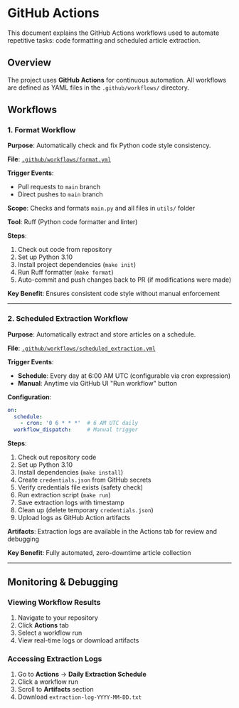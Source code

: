 # GitHub Actions

This document explains the GitHub Actions workflows used to automate repetitive tasks: code formatting and scheduled article extraction.

## Overview

The project uses **GitHub Actions** for continuous automation. All workflows are defined as YAML files in the `.github/workflows/` directory.

## Workflows

### 1. Format Workflow

**Purpose**: Automatically check and fix Python code style consistency.

**File**: [`.github/workflows/format.yml`](../.github/workflows/format.yml)

**Trigger Events**:

- Pull requests to `main` branch
- Direct pushes to `main` branch

**Scope**: Checks and formats `main.py` and all files in `utils/` folder

**Tool**: Ruff (Python code formatter and linter)

**Steps**:

1. Check out code from repository
2. Set up Python 3.10
3. Install project dependencies (`make init`)
4. Run Ruff formatter (`make format`)
5. Auto-commit and push changes back to PR (if modifications were made)

**Key Benefit**: Ensures consistent code style without manual enforcement

---

### 2. Scheduled Extraction Workflow

**Purpose**: Automatically extract and store articles on a schedule.

**File**: [`.github/workflows/scheduled_extraction.yml`](../.github/workflows/scheduled_extraction.yml)

**Trigger Events**:

- **Schedule**: Every day at 6:00 AM UTC (configurable via cron expression)
- **Manual**: Anytime via GitHub UI "Run workflow" button

**Configuration**:

```yaml
on:
  schedule:
    - cron: '0 6 * * *'  # 6 AM UTC daily
  workflow_dispatch:     # Manual trigger
```

**Steps**:

1. Check out repository code
2. Set up Python 3.10
3. Install dependencies (`make install`)
4. Create `credentials.json` from GitHub secrets
5. Verify credentials file exists (safety check)
6. Run extraction script (`make run`)
7. Save extraction logs with timestamp
8. Clean up (delete temporary `credentials.json`)
9. Upload logs as GitHub Action artifacts

**Artifacts**: Extraction logs are available in the Actions tab for review and debugging

**Key Benefit**: Fully automated, zero-downtime article collection

---

## Monitoring & Debugging

### Viewing Workflow Results

1. Navigate to your repository
2. Click **Actions** tab
3. Select a workflow run
4. View real-time logs or download artifacts

### Accessing Extraction Logs

1. Go to **Actions** → **Daily Extraction Schedule**
2. Click a workflow run
3. Scroll to **Artifacts** section
4. Download `extraction-log-YYYY-MM-DD.txt`
